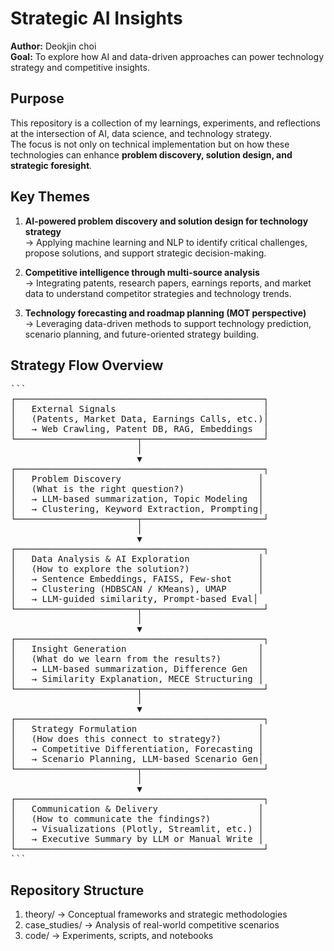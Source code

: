 # Strategic AI Insights

**Author:** Deokjin choi  
**Goal:** To explore how AI and data-driven approaches can power technology strategy and competitive insights.

## Purpose

This repository is a collection of my learnings, experiments, and reflections at the intersection of AI, data science, and technology strategy.  
The focus is not only on technical implementation but on how these technologies can enhance **problem discovery, solution design, and strategic foresight**.

## Key Themes

1. **AI-powered problem discovery and solution design for technology strategy**  
   → Applying machine learning and NLP to identify critical challenges, propose solutions, and support strategic decision-making.

2. **Competitive intelligence through multi-source analysis**  
   → Integrating patents, research papers, earnings reports, and market data to understand competitor strategies and technology trends.

3. **Technology forecasting and roadmap planning (MOT perspective)**  
   → Leveraging data-driven methods to support technology prediction, scenario planning, and future-oriented strategy building.

## Strategy Flow Overview
<pre>```
┌───────────────────────────────────────────────┐
│   External Signals                            │
│   (Patents, Market Data, Earnings Calls, etc.)│
│   → Web Crawling, Patent DB, RAG, Embeddings  │
└───────────────────────┬───────────────────────┘
                        │
                        ▼
┌───────────────────────────────────────────────┐
│   Problem Discovery                          │
│   (What is the right question?)              │
│   → LLM-based summarization, Topic Modeling  │
│   → Clustering, Keyword Extraction, Prompting│
└───────────────────────┬───────────────────────┘
                        │
                        ▼
┌───────────────────────────────────────────────┐
│   Data Analysis & AI Exploration             │
│   (How to explore the solution?)             │
│   → Sentence Embeddings, FAISS, Few-shot     │
│   → Clustering (HDBSCAN / KMeans), UMAP      │
│   → LLM-guided similarity, Prompt-based Eval│
└───────────────────────┬───────────────────────┘
                        │
                        ▼
┌───────────────────────────────────────────────┐
│   Insight Generation                         │
│   (What do we learn from the results?)       │
│   → LLM-based summarization, Difference Gen  │
│   → Similarity Explanation, MECE Structuring │
└───────────────────────┬───────────────────────┘
                        │
                        ▼
┌───────────────────────────────────────────────┐
│   Strategy Formulation                       │
│   (How does this connect to strategy?)       │
│   → Competitive Differentiation, Forecasting │
│   → Scenario Planning, LLM-based Scenario Gen│
└───────────────────────┬───────────────────────┘
                        │
                        ▼
┌───────────────────────────────────────────────┐
│   Communication & Delivery                   │
│   (How to communicate the findings?)         │
│   → Visualizations (Plotly, Streamlit, etc.) │
│   → Executive Summary by LLM or Manual Write │
└───────────────────────────────────────────────┘
```
</pre>

## Repository Structure

1. theory/ → Conceptual frameworks and strategic methodologies
2. case_studies/ → Analysis of real-world competitive scenarios
3. code/ → Experiments, scripts, and notebooks

